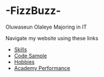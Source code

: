 # -FizzBuzz-

Oluwaseun Olaleye
Majoring in IT

Navigate my website using these links

* [Skills](./skills.md)
* [Code Sample](./code.js)
* [Hobbies](./hobby.md)
* [Academy Performance](./marks.md)
